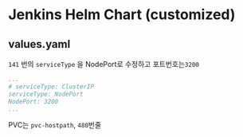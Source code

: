 # Jenkins Helm Chart (customized)

## values.yaml

`141` 번의 `serviceType` 을 NodePort로 수정하고 포트번호는`3200`

```yaml
...
# serviceType: ClusterIP
serviceType: NodePort
NodePort: 3200
...
```

PVC는 `pvc-hostpath`, `480`번줄
